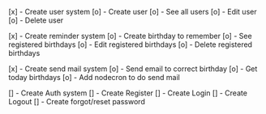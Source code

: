 [x] - Create user system
    [o] - Create user
    [o] - See all users
    [o] - Edit user
    [o] - Delete user

[x] - Create reminder system
    [o] - Create birthday to remember
    [o] - See registered birthdays
    [o] - Edit registered birthdays
    [o] - Delete registered birthdays

[x] - Create send mail system
    [o] - Send email to correct birthday
    [o] - Get today birthdays
    [o] - Add nodecron to do send mail

[] - Create Auth system
    [] - Create Register
    [] - Create Login
    [] - Create Logout
    [] - Create forgot/reset password